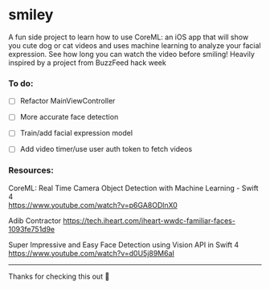 # smiley

A fun side project to learn how to use CoreML: an iOS app that will show you cute dog or cat videos and uses machine learning to analyze your facial expression. See how long you can watch the video before smiling! Heavily inspired by a project from BuzzFeed hack week


### To do:

- [ ] Refactor MainViewController  
- [ ] More accurate face detection
- [ ] Train/add facial expression model
- [ ] Add video timer/use user auth token to fetch videos

          
### Resources:

CoreML: Real Time Camera Object Detection with Machine Learning - Swift 4 <br/>
https://www.youtube.com/watch?v=p6GA8ODlnX0

Adib Contractor
https://tech.iheart.com/iheart-wwdc-familiar-faces-1093fe751d9e

Super Impressive and Easy Face Detection using Vision API in Swift 4 <br/>
https://www.youtube.com/watch?v=d0U5j89M6aI

---

Thanks for checking this out
:rabbit:
